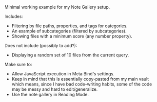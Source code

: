 Minimal working example for my Note Gallery setup. 

Includes:
- Filtering by file paths, properties, and tags for categories.
- An example of subcategories (filtered by subcategories).
- Showing files with a minimum score (any number property).

Does not include (possibly to add?):
- Displaying a random set of 10 files from the current query.

Make sure to:
- Allow JavaScript execution in Meta Bind's settings.
- Keep in mind that this is essentially copy-pasted from my main vault which means, since I have bad code-writing habits, some of the code may be messy and hard to edit/generalize.
- Use the note gallery in Reading Mode.